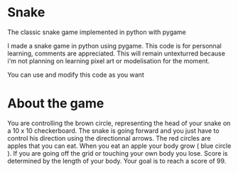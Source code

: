 # Snake
The classic snake game implemented in python with pygame

I made a snake game in python using pygame.
This code is for personnal learning, comments are appreciated.
This will remain untexturred because i'm not planning on learning pixel art or modelisation for the moment.

You can use and modify this code as you want

# About the game 

You are controlling the brown circle, representing the head of your snake on a 10 x 10 checkerboard. 
The snake is going forward and you just have to control his direction using the directionnal arrows.
The red circles are apples that you can eat.
When you eat an apple your body grow ( blue circle ).
If you are going off the grid or touching your own body you lose.
Score is determined by the length of your body.
Your goal is to reach a score of 99.

